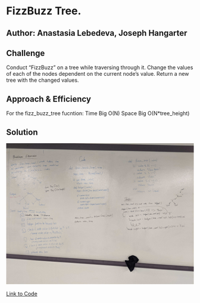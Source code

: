 # FizzBuzz Tree.

## Author: Anastasia Lebedeva, Joseph Hangarter

## Challenge
Conduct “FizzBuzz” on a tree while traversing through it. Change the values of each of the nodes dependent on the current node’s value. Return a new tree with the changed values.


## Approach & Efficiency
For the fizz_buzz_tree fucntion:
Time Big O(N)
Space Big O(N*tree_height)


## Solution
![Whiteboard Solution](https://github.com/nastinsk/python-data-structures-and-algorithms/blob/master/assets/fizz-buzz-tree.jpg)

[Link to Code](https://github.com/nastinsk/python-data-structures-and-algorithms/blob/master/challenges/fizz_buzz_tree/fizz_buzz_tree.py)

